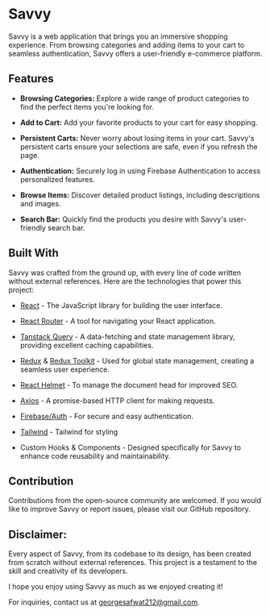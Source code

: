 # Savvy

Savvy is a web application that brings you an immersive shopping experience. From browsing categories and adding items to your cart to seamless authentication, Savvy offers a user-friendly e-commerce platform.

## Features

- **Browsing Categories:** Explore a wide range of product categories to find the perfect items you're looking for.

- **Add to Cart:** Add your favorite products to your cart for easy shopping.

- **Persistent Carts:** Never worry about losing items in your cart. Savvy's persistent carts ensure your selections are safe, even if you refresh the page.

- **Authentication:** Securely log in using Firebase Authentication to access personalized features.

- **Browse Items:** Discover detailed product listings, including descriptions and images.

- **Search Bar:** Quickly find the products you desire with Savvy's user-friendly search bar.

## Built With

Savvy was crafted from the ground up, with every line of code written without external references. Here are the technologies that power this project:

- [React](https://reactjs.org/) - The JavaScript library for building the user interface.

- [React Router](https://reactrouter.com/) - A tool for navigating your React application.

- [Tanstack Query](https://tanstack.com/) - A data-fetching and state management library, providing excellent caching capabilities.

- [Redux](https://redux.js.org/) & [Redux Toolkit](https://redux-toolkit.js.org/) - Used for global state management, creating a seamless user experience.

- [React Helmet](https://github.com/nfl/react-helmet) - To manage the document head for improved SEO.

- [Axios](https://axios-http.com/) - A promise-based HTTP client for making requests.

- [Firebase/Auth](https://firebase.google.com/docs/auth) - For secure and easy authentication.

- [Tailwind](https://tailwindcss.com/) - Tailwind for styling

- Custom Hooks & Components - Designed specifically for Savvy to enhance code reusability and maintainability.

## Contribution
Contributions from the open-source community are welcomed. If you would like to improve Savvy or report issues, please visit our GitHub repository.

## Disclaimer: 
Every aspect of Savvy, from its codebase to its design, has been created from scratch without external references. This project is a testament to the skill and creativity of its developers.

I hope you enjoy using Savvy as much as we enjoyed creating it!

For inquiries, contact us at georgesafwat212@gmail.com.
